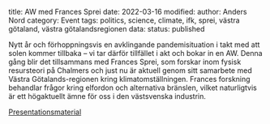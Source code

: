 title: AW med Frances Sprei
date: 2022-03-16
modified:
author: Anders Nord
category: Event
tags: politics, science, climate, ifk, sprei, västra götaland, västra götalandsregionen
data:
status: published

Nytt år och förhoppningsvis en avklingande pandemisituation i takt med att solen
kommer tillbaka – vi tar därför tillfället i akt och bokar in en AW. Denna gång
blir det tillsammans med Frances Sprei, som forskar inom fysisk resursteori på
Chalmers och just nu är aktuell genom sitt samarbete med Västra Götalands-regionen
kring klimatomställningen. Frances forskning behandlar frågor kring elfordon och
alternativa bränslen, vilket naturligtvis är ett högaktuellt ämne för oss i den
västsvenska industrin.

<a href="data/Ingenjorsarbete_for_klimatet_220316.pdf"
target="_blank">Presentationsmaterial</a>
